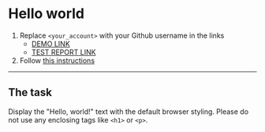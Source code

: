 # Hello world
1. Replace `<your_account>` with your Github username in the links
    - [DEMO LINK](https://cursorksu.github.io/layout_hello-world/) <br>
    - [TEST REPORT LINK](https://cursorksu.github.io/layout_hello-world/report/html_report/)
2. Follow [this instructions](https://mate-academy.github.io/layout_task-guideline/)
___

## The task 
Display the "Hello, world!" text with the default browser styling. Please do not 
use any enclosing tags like `<h1>` or `<p>`.
